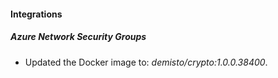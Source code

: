 #### Integrations
##### Azure Network Security Groups
- Updated the Docker image to: *demisto/crypto:1.0.0.38400*.
